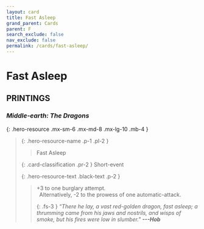 ```yaml
---
layout: card
title: Fast Asleep
grand_parent: Cards
parent: F
search_exclude: false
nav_exclude: false
permalink: /cards/fast-asleep/
---
```


# Fast Asleep


## PRINTINGS


### _Middle-earth: The Dragons_

{: .hero-resource .mx-sm-6 .mx-md-8 .mx-lg-10 .mb-4 }
> {: .hero-resource-name .p-1 .pl-2 }
> > <div class="card-mp"></div>
> > <div class="card-name">Fast Asleep</div>
>
> {: .card-classification .pr-2 }
> Short-event
>
> {: .hero-resource-text .black-text .p-2 }
> > +3 to one burglary attempt. <br>&ensp;Alternatively, -2 to the prowess of one automatic-attack.   
> > 
> > {: .fs-3 } 
> > _“There he lay, a vast red-golden dragon, fast asleep; a thrumming came from his jaws and nostrils, and wisps of smoke, but his fires were low in slumber."_  ***---&#65279;Hob***
> 
